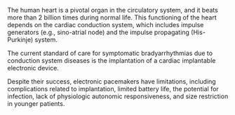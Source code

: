 The human heart is a pivotal organ in the circulatory system, and it beats more than 2 billion times during normal life. This functioning of the heart depends on the cardiac conduction system, which includes impulse generators (e.g., sino-atrial node) and the impulse propagating (His-Purkinje) system.

The current standard of care for symptomatic bradyarrhythmias due to conduction system diseases is the implantation of a cardiac implantable electronic device.

Despite their success, electronic pacemakers have limitations, including complications related to implantation, limited battery life, the potential for infection, lack of physiologic autonomic responsiveness, and size restriction in younger patients.